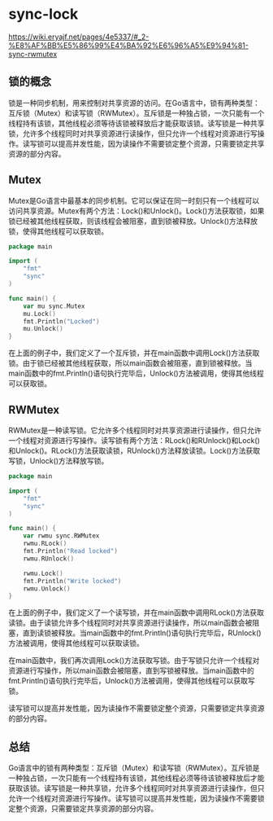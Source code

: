 #  sync-lock
https://wiki.eryajf.net/pages/4e5337/#_2-%E8%AF%BB%E5%86%99%E4%BA%92%E6%96%A5%E9%94%81-sync-rwmutex
##  锁的概念    
锁是一种同步机制，用来控制对共享资源的访问。在Go语言中，锁有两种类型：互斥锁（Mutex）和读写锁（RWMutex）。互斥锁是一种独占锁，一次只能有一个线程持有该锁，其他线程必须等待该锁被释放后才能获取该锁。读写锁是一种共享锁，允许多个线程同时对共享资源进行读操作，但只允许一个线程对资源进行写操作。读写锁可以提高并发性能，因为读操作不需要锁定整个资源，只需要锁定共享资源的部分内容。

##  Mutex   
Mutex是Go语言中最基本的同步机制。它可以保证在同一时刻只有一个线程可以访问共享资源。Mutex有两个方法：Lock()和Unlock()。Lock()方法获取锁，如果锁已经被其他线程获取，则该线程会被阻塞，直到锁被释放。Unlock()方法释放锁，使得其他线程可以获取锁。

```go
package main

import (
    "fmt"
    "sync"
)

func main() {
    var mu sync.Mutex
    mu.Lock()
    fmt.Println("Locked")
    mu.Unlock()
}
```

在上面的例子中，我们定义了一个互斥锁，并在main函数中调用Lock()方法获取锁。由于锁已经被其他线程获取，所以main函数会被阻塞，直到锁被释放。当main函数中的fmt.Println()语句执行完毕后，Unlock()方法被调用，使得其他线程可以获取锁。

##  RWMutex   
RWMutex是一种读写锁。它允许多个线程同时对共享资源进行读操作，但只允许一个线程对资源进行写操作。读写锁有两个方法：RLock()和RUnlock()和Lock()和Unlock()。RLock()方法获取读锁，RUnlock()方法释放读锁。Lock()方法获取写锁，Unlock()方法释放写锁。

```go
package main

import (
    "fmt"
    "sync"
)

func main() {
    var rwmu sync.RWMutex
    rwmu.RLock()
    fmt.Println("Read locked")
    rwmu.RUnlock()

    rwmu.Lock()
    fmt.Println("Write locked")
    rwmu.Unlock()
}
```

在上面的例子中，我们定义了一个读写锁，并在main函数中调用RLock()方法获取读锁。由于读锁允许多个线程同时对共享资源进行读操作，所以main函数会被阻塞，直到读锁被释放。当main函数中的fmt.Println()语句执行完毕后，RUnlock()方法被调用，使得其他线程可以获取读锁。  

在main函数中，我们再次调用Lock()方法获取写锁。由于写锁只允许一个线程对资源进行写操作，所以main函数会被阻塞，直到写锁被释放。当main函数中的fmt.Println()语句执行完毕后，Unlock()方法被调用，使得其他线程可以获取写锁。  

读写锁可以提高并发性能，因为读操作不需要锁定整个资源，只需要锁定共享资源的部分内容。  

##  总结   
Go语言中的锁有两种类型：互斥锁（Mutex）和读写锁（RWMutex）。互斥锁是一种独占锁，一次只能有一个线程持有该锁，其他线程必须等待该锁被释放后才能获取该锁。读写锁是一种共享锁，允许多个线程同时对共享资源进行读操作，但只允许一个线程对资源进行写操作。读写锁可以提高并发性能，因为读操作不需要锁定整个资源，只需要锁定共享资源的部分内容。       